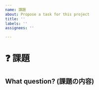 ```yaml
---
name: 課題
about: Propose a task for this project
title: ''
labels: ''
assignees: ''

---
```


# :question: 課題

## What question? (課題の内容)
